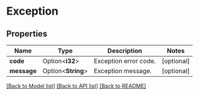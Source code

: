 # Exception

## Properties

Name | Type | Description | Notes
------------ | ------------- | ------------- | -------------
**code** | Option<**i32**> | Exception error code. | [optional]
**message** | Option<**String**> | Exception message. | [optional]

[[Back to Model list]](../README.md#documentation-for-models) [[Back to API list]](../README.md#documentation-for-api-endpoints) [[Back to README]](../README.md)



